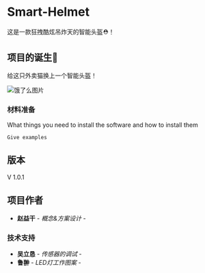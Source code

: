 # Smart-Helmet

这是一款狂拽酷炫吊炸天的智能头盔⛑！

## 项目的诞生👀

给这只外卖猫换上一个智能头盔！

![饿了么图片](https://timgsa.baidu.com/timg?image&quality=80&size=b10000_10000&sec=1554992607&di=b48d3b6d543e51a47e2abd451210453c&src=http://b-ssl.duitang.com/uploads/item/201804/20/20180420111710_eVhah.jpeg "饿了么图片")	



### 材料准备

What things you need to install the software and how to install them

```
Give examples
```


## 版本

V 1.0.1

## 项目作者

* **赵益干** - *概念&方案设计* -

### 技术支持

* **吴立恳** - *传感器的调试* -
* **鲁翀** - *LED灯工作图案* -



